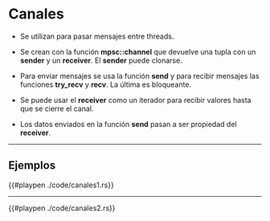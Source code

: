 # Canales

- Se utilizan para pasar mensajes entre threads.

- Se crean con la función __mpsc::channel__ que devuelve una tupla con un __sender__ y un __receiver__. El __sender__ puede clonarse.

- Para enviar mensajes se usa la función __send__ y para recibir mensajes las funciones __try_recv__ y __recv__. La última es bloqueante.

- Se puede usar el __receiver__ como un iterador para recibir valores hasta que se cierre el canal.

- Los datos enviados en la función __send__ pasan a ser propiedad del __receiver__.

----------------------

## Ejemplos

{{#playpen ./code/canales1.rs}}

________________________________

{{#playpen ./code/canales2.rs}}
